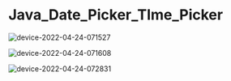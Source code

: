 # Java_Date_Picker_TIme_Picker
![device-2022-04-24-071527](https://user-images.githubusercontent.com/60017090/164953419-b1a58b31-a999-4d79-a351-5a2eb1bc032d.png)

![device-2022-04-24-071608](https://user-images.githubusercontent.com/60017090/164953422-7c7e04d7-076e-4178-b375-c8274d07191d.png)

![device-2022-04-24-072831](https://user-images.githubusercontent.com/60017090/164953427-336594f3-9c43-4acf-85fa-dd47a9e1f865.png)

